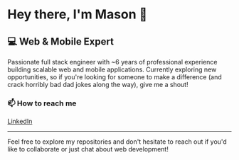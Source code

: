 # Hey there, I'm Mason 👋

## 💻 Web & Mobile Expert

Passionate full stack engineer with ~6 years of professional experience building scalable web and mobile applications. Currently exploring new opportunities, so if you're looking for someone to make a difference (and crack horribly bad dad jokes along the way), give me a shout! 

### 📫 How to reach me

[LinkedIn](https://www.linkedin.com/in/mason-herron)

---

Feel free to explore my repositories and don't hesitate to reach out if you'd like to collaborate or just chat about web development!
